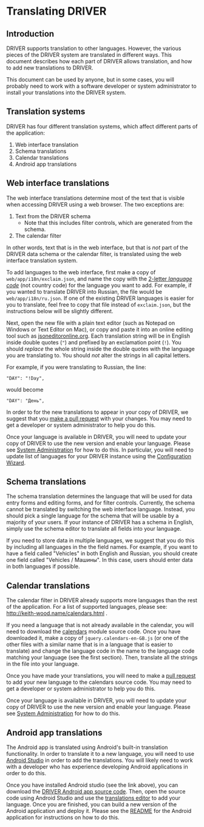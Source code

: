 # Translating DRIVER
## Introduction
DRIVER supports translation to other languages. However, the various pieces of the DRIVER system are translated in different ways. This document describes how each part of DRIVER allows translation, and how to add new translations to DRIVER.

This document can be used by anyone, but in some cases, you will probably need to work with a software developer or system administrator to install your translations into the DRIVER system.

## Translation systems
DRIVER has four different translation systems, which affect different parts of the application:

1. Web interface translation
2. Schema translations
3. Calendar translations
4. Android app translations

## Web interface translations
The web interface translations determine most of the text that is visible when accessing DRIVER using a web browser. The two exceptions are:

1. Text from the DRIVER schema
    * Note that this includes filter controls, which are generated from the schema.
2. The calendar filter

In other words, text that is in the web interface, but that is _not_ part of the DRIVER data schema or the calendar filter, is translated using the web interface translation system.

To add languages to the web interface, first make a copy of `web/app/i18n/exclaim.json`, and name the copy with the [2-letter _language code_](https://www.loc.gov/standards/iso639-2/php/code_list.php) (not country code) for the language you want to add. For example, if you wanted to translate DRIVER into Russian, the file would be `web/app/i18n/ru.json`. If one of the existing DRIVER languages is easier for you to translate, feel free to copy that file instead of `exclaim.json`, but the instructions below will be slightly different.

Next, open the new file with a plain text editor (such as Notepad on Windows or Text Editor on Mac), or copy and paste it into an online editing tool such as [jsoneditoronline.org](http://jsoneditoronline.org/). Each translation string will be in English inside double quotes (`"`) and prefixed by an exclamation point (`!`). You should _replace_ the whole string inside the double quotes with the language you are translating to. You should _not_ alter the strings in all capital letters.

For example, if you were translating to Russian, the line:
```
"DAY": "!Day",
```
would become
```
"DAY": "День",
```

In order to for the new translations to appear in your copy of DRIVER, we suggest that you [make a pull request](https://github.com/WorldBank-Transport/DRIVER/pulls) with your changes. You may need to get a developer or system administrator to help you do this.

Once your language is available in DRIVER, you will need to update your copy of DRIVER to use the new version and enable your language. Please see [System Administration](system-administration.md) for how to do this. In particular, you will need to update list of languages for your DRIVER instance using the [Configuration Wizard](https://github.com/WorldBank-Transport/DRIVER/blob/develop/doc/system-administration.md#configuration-wizard).
## Schema translations
The schema translation determines the language that will be used for data entry forms and editing forms, and for filter controls. Currently, the schema cannot be translated by switching the web interface language. Instead, you should pick a single language for the schema that will be usable by a majority of your users. If your instance of DRIVER has a schema in English, simply use the schema editor to translate all fields into your language.

If you need to store data in multiple languages, we suggest that you do this by including all languages in the the field names. For example, if you want to have a field called "Vehicles" in both English and Russian, you should create one field called "Vehicles / Машины". In this case, users should enter data in both languages if possible.
## Calendar translations
The calendar filter in DRIVER already supports more languages than the rest of the application. For a list of supported languages, please see: http://keith-wood.name/calendars.html . 

If you need a language that is not already available in the calendar, you will need to download the [calendars](https://github.com/azavea/calendars/) module source code. Once you have downloaded it, make a copy of `jquery.calendars-en-GB.js` (or one of the other files with a similar name that is in a language that is easier to translate) and change the language code in the name to the language code matching your language (see the first section). Then, translate all the strings in the file into your language. 

Once you have made your translations, you will need to make a [pull request](https://github.com/azavea/calendars/pulls) to add your new language to the calendars source code. You may need to get a developer or system administrator to help you do this.

Once your language is available in DRIVER, you will need to update your copy of DRIVER to use the new version and enable your language. Please see [System Administration](system-administration.md) for how to do this.
## Android app translations
The Android app is translated using Android's built-in translation functionality. In order to translate it to a new language, you will need to use [Android Studio](https://developer.android.com/studio/) in order to add the translations. You will likely need to work with a developer who has experience developing Android applications in order to do this.

Once you have installed Android studio (see the link above), you can download the [DRIVER Android app source code](https://github.com/WorldBank-Transport/DRIVER-Android). Then, open the source code using Android Studio and use the [translations editor](https://developer.android.com/studio/write/translations-editor) to add your language. Once you are finished, you can build a new version of the Android application and deploy it. Please see the [README](https://github.com/WorldBank-Transport/DRIVER-Android/blob/develop/README.md) for the Android application for instructions on how to do this.
